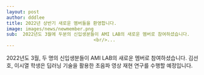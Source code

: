 ```yaml
---
layout: post
author: dddlee
title: 2022년 상반기 새로운 멤버들을 환영합니다.
image: images/news/newmember.png
sub:  2022년도 3월에 두분의 신입생분들이 AMI LAB의 새로운 멤버로 참여하셨습니다.
                                <br/>...
---
```

2022년도 3월, 두 명의 신입생분들이 AMI LAB의 새로운 멤버로 참여하셨습니다.
김선호, 이시열 학생은 딥러닝 기술을 활용한 초음파 영상 재현 연구를 수행할 예정입니다.
